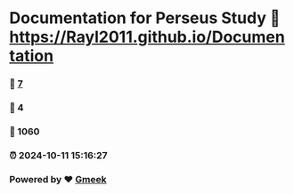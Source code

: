 # Documentation for Perseus Study :link: https://Rayl2011.github.io/Documentation 
### :page_facing_up: [7](https://Rayl2011.github.io/Documentation/tag.html) 
### :speech_balloon: 4 
### :hibiscus: 1060 
### :alarm_clock: 2024-10-11 15:16:27 
### Powered by :heart: [Gmeek](https://github.com/Meekdai/Gmeek)
